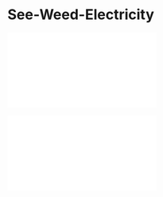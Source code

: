 # See-Weed-Electricity

   
   ![PDF Preview](Files/SeaWeed_Electricity_ViZ.pdf)
   
   ![View PDF](Files/SeaWeed_Electricity_ViZ.pdf)
   
